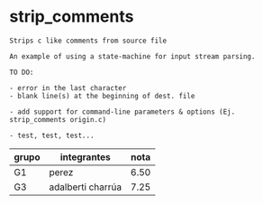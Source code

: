 # strip_comments
    Strips c like comments from source file
    
    An example of using a state-machine for input stream parsing.
    
    TO DO: 
    
    - error in the last character 
    - blank line(s) at the beginning of dest. file
    
    - add support for command-line parameters & options (Ej. strip_comments origin.c)
    
    - test, test, test...

| grupo | integrantes | nota |
| --- | --- | --- |
| G1 | perez | 6.50 |
| G3 | adalberti charrúa | 7.25 |
